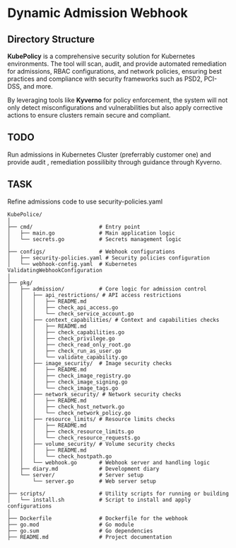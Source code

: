 # Dynamic Admission Webhook

## Directory Structure

**KubePolicy** is a comprehensive security solution for Kubernetes environments. The tool will scan, audit, and provide automated remediation for admissions, RBAC configurations, and network policies, ensuring best practices and compliance with security frameworks such as PSD2, PCI-DSS, and more.

By leveraging tools like **Kyverno** for policy enforcement, the system will not only detect misconfigurations and vulnerabilities but also apply corrective actions to ensure clusters remain secure and compliant.

## TODO
Run admissions in Kubernetes Cluster (preferrably customer one) and provide audit , remediation possilibity through guidance through Kyverno. 

## TASK
Refine admissions code to use security-policies.yaml  

```plaintext
KubePolice/
│
├── cmd/                     # Entry point
│   ├── main.go              # Main application logic
│   └── secrets.go           # Secrets management logic
│
├── configs/                 # Webhook configurations
│   ├── security-policies.yaml # Security policies configuration
│   └── webhook-config.yaml  # Kubernetes ValidatingWebhookConfiguration
│
├── pkg/
│   ├── admission/           # Core logic for admission control
│   │   ├── api_restrictions/ # API access restrictions
│   │   │   ├── README.md
│   │   │   ├── check_api_access.go
│   │   │   └── check_service_account.go
│   │   ├── context_capabilities/ # Context and capabilities checks
│   │   │   ├── README.md
│   │   │   ├── check_capabilities.go
│   │   │   ├── check_privilege.go
│   │   │   ├── check_read_only_root.go
│   │   │   ├── check_run_as_user.go
│   │   │   └── validate_capability.go
│   │   ├── image_security/  # Image security checks
│   │   │   ├── README.md
│   │   │   ├── check_image_registry.go
│   │   │   ├── check_image_signing.go
│   │   │   └── check_image_tags.go
│   │   ├── network_security/ # Network security checks
│   │   │   ├── README.md
│   │   │   ├── check_host_network.go
│   │   │   └── check_network_policy.go
│   │   ├── resource_limits/ # Resource limits checks
│   │   │   ├── README.md
│   │   │   ├── check_resource_limits.go
│   │   │   └── check_resource_requests.go
│   │   ├── volume_security/ # Volume security checks
│   │   │   ├── README.md
│   │   │   └── check_hostpath.go
│   │   └── webhook.go       # Webhook server and handling logic
│   ├── diary.md             # Development diary
│   └── server/              # Server setup
│       └── server.go        # Web server setup
│
├── scripts/                 # Utility scripts for running or building
│   └── install.sh           # Script to install and apply configurations
│
├── Dockerfile               # Dockerfile for the webhook
├── go.mod                   # Go module
├── go.sum                   # Go dependencies
├── README.md                # Project documentation